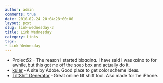 ```yaml
---
author: admin
comments: true
date: 2010-02-24 20:04:28+00:00
layout: post
slug: link-wednesday-3
title: Link Wednesday
category: Links
tags:
- Link Wednesday
---
```


  * [Project52](http://project52.info/) - The reason I started blogging. I have said I was going to for awhile, but this got me off the soap box and actually do it.
  * [kuler](http://kuler.adobe.com/#themes/random?time=30) - A site by Adobe. Good place to get color scheme ideas.
  * [TiltShift Generator](http://labs.artandmobile.com/tiltshift/) - Great online tilt shift tool. Also made for the iPhone.